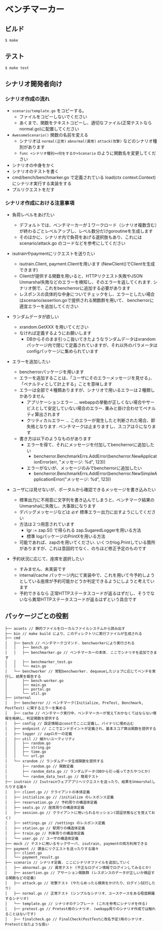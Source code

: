 # ベンチマーカー

## ビルド

```
$ make
```


## テスト

```
$ make test
```

## シナリオ開発者向け
### シナリオ作成の流れ

* `scenario/template.go` をコピーする。
    * ファイルをコピーしないでください
    * あくまで、関数をテキストコピーし、適切なファイル(正常テストならnormal.go)に配置してください
* `AwesomeScenario()` 関数の名前を変える
    * シナリオは `normal(正常)` `abnormal(異常)` `attack(攻撃)` などのシナリオ種別があります
    * `func <シナリオ種別><何をするか>Scenario` のように関数名を変更してください
* シナリオの中身をかく
* シナリオのテストを書く
* cmd/bench/benchmarker.go で定義されている load(ctx context.Context) にシナリオ実行する実装をする
* プルリクエストをだす

### シナリオ作成における注意事項

* 負荷レベルをあげたい
    * デフォルトでは、ベンチマーカーが１ワークロード（シナリオ複数含む）が終わるごとレベルアップし、レベル数分だけgoroutineを生成します
    * そのほかに、シナリオ内で負荷をあげる選択肢もあり、これには scenario/attack.go のコードなどを参考にしてください

* isutrainやpaymentにリクエストを送りたい
    * isutrain.Client, payment.Clientを用います (NewClient()でClientを生成できます)
    * Clientが提供する関数を用いると、HTTPリクエスト失敗やJSON Unmarshal失敗などのエラーを検知し、そのエラーを返してくれます. シナリオ側で、これをbencherrorに追加する必要があります
    * レスポンスの具体的な中身についてチェックをし、エラーとしたい場合はscenario/assertion.goで提供される関数群を用いて、 bencherrorに適宜エラーを追加してください

* ランダムデータが欲しい
    * xrandom.GetXXX を用いてください
    * なければ定義するようにお願いします
        * DBからそのまま引っこ抜いてきたようなランダムデータはxrandomパッケージ内で閉じて定義されていますが、それ以外のパラメータはconfigパッケージに集められています

* エラーを追加したい
    * bencherrorパッケージを用います
    * エラーを追加することは、「ユーザにそのエラーメッセージを見せる」、「ペナルティとして計上する」ことを意味します
    * エラーは全部で４種類ありますが、シナリオで用いるエラーは２種類しかありません
        * アプリケーションエラー ... webappの挙動が正しくない場合やサービスとして安定していない場合のエラー. 重みと掛け合わせてペナルティ算出されます
        * クリティカルエラー ... このエラーが発生したと判断された場合、即失格となります. ベンチマークは止まりますし、スコアは０になります
    * 書き方は以下のようなものがあります
        * エラーを得て、それにメッセージを付加してbencherrorに追加したい
            * bencherror.BenchmarkErrs.AddError(bencherror.NewApplicationError(err, "メッセージ: %d", 123))
        * エラーがないが、メッセージのみでbencherrorに追加したい
            * bencherror.BenchmarkErrs.AddError(bencherror.NewSimpleApplicationError("メッセージ: %d", 123))

* ユーザには見せないが、ポータルから確認できるメッセージを書き込みたい
    * 標準出力に不用意に文字列を書き込んでしまうと、ベンチマーク結果のUnmarshalに失敗し、大事故になります
    * デバッグメッセージなどは `必ず` 標準エラー出力に出すようにしてください
    * 方法は２つ用意されています
        * lgr := zap.S() で得られる zap.SugaredLoggerを用いる方法
        * 標準 logパッケージのPrintXを用いる方法
    * 可能であれば、zapのを用いてください. いくつかlog.Printしている箇所がありますが、これは意図的でなく、のちほど修正予定のものです

* 予約状況に応じて、座席を選択したい
    * すみません、未実装です
    * internal/cache パッケージ内にて実装中で、これを用いて今予約しようとしている座席が予約可能かどうか判定できるようにしようと考えています
    * 予約できるなら 正常HTTPステータスコードが返るはずだし、そうでないなら異常HTTPステータスコードが返るはずという具合です


## パッケージごとの役割

```
├── assets // 静的ファイルをローカルファイルシステムから読み出す
├── bin // make build により、このディレクトリに実行ファイルが生成される
├── cmd
│   ├── bench // ベンチマークコマンド. benchworkerにより実行される
│   │   ├── bench.go
│   │   ├── benchmarker.go // ベンチマーカーの本体. ここでシナリオを追加できます
│   │   ├── benchmarker_test.go
│   │   └── main.go
│   └── benchworker // 常駐benchworker. dequeueしたジョブに応じてベンチを実行し、結果を報告する
│       ├── bench-worker.go
│       ├── main.go
│       ├── portal.go
│       └── util.go
├── internal
│   ├── bencherror // ベンチマーク(Initialize, PreTest, Benchmark, PostTest) に関するエラーを集める
│   ├── cache // ベンチマーク実行中、ベンチマーカーが覚えておかなくてはならない情報を格納し、判定関数を提供する
│   ├── config // 設定情報はconstでここに定義し、バイナリに埋め込む
│   ├── endpoint // ここでエンドポイントが定義され、基本スコア算出関数を提供する
│   ├── logger // zapロガーの定義
│   ├── util // 細かいユーティリティ
│   │   ├── random.go
│   │   ├── string.go
│   │   ├── time.go
│   │   └── url.go
│   └── xrandom // ランダムデータ生成関数を提供する
│       ├── random.go // 関数定義
│       ├── random_data.go // ランダムデータ(DBから引っ張ってきたやつとか)
│       └── random_data_test.go // 簡易テスト
├── isutrain // Isutrainウェブアプリへリクエストを送ったり、結果をUnmarshalしたりする諸々
│   ├── client.go // クライアントの本体定義
│   ├── initialize.go // /initialize のレスポンス定義
│   ├── reservation.go // 予約周りの構造体定義
│   ├── seats.go // 座席周りの構造体定義
│   ├── session.go // クライアントに用いられるセッション(認証状態などを覚えておく)
│   ├── settings.go // /settings のレスポンス定義
│   ├── station.go // 駅周りの構造体定義
│   ├── train.go // 列車周りの構造体定義
│   └── user.go // ユーザの構造体定義
├── mock // テストに用いるモックサーバ. isutrain, paymentの両方利用できる
├── payment // 課金にリクエストを送ったりする諸々
│   ├── client.go
│   └── payment_result.go
├── scenario // シナリオ定義. ここにシナリオファイルを追加していく
│   ├── abnormal.go // 異常テスト (不正なログイン情報でログインしてみるとか)
│   ├── assertion.go // アサーション関数群 (レスポンスのデータが正しいか検証する関数などの定義)
│   ├── attack.go // 攻撃テスト (やたらめったら検索をかけたり、ログイン試行したり)
│   ├── normal.go // 正常テスト (シンプルなシナリオ、ユースケースをある程度網羅するシナリオ)
│   └── template.go // シナリオのテンプレート (これを参考にシナリオを作る)
│   ├── pretest.go // Pretest用のシナリオ. (webapp周りのシナリオ作成では触れることはないです)
│   ├── finalcheck.go // FinalCheck(PostTestに改名予定)用のシナリオ. Pretestと似たような扱い
```